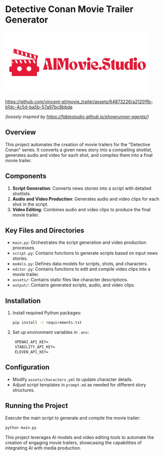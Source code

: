 # Detective Conan Movie Trailer Generator
[![AImovie.studio](./assets/image.png)](https://www.aimovie.studio/)

https://github.com/vincent-el/movie_trailer/assets/64873226/a21201fb-b1dc-4c5d-ba5b-57a97bc8bbda

*(loosely inspired by https://fablestudio.github.io/showrunner-agents/)*

## Overview
This project automates the creation of movie trailers for the "Detective Conan" series. It converts a given news story into a compelling shotlist, generates audio and video for each shot, and compiles them into a final movie trailer.

## Components
1. **Script Generation**: Converts news stories into a script with detailed shotlists.
2. **Audio and Video Production**: Generates audio and video clips for each shot in the script.
3. **Video Editing**: Combines audio and video clips to produce the final movie trailer.

## Key Files and Directories
- `main.py`: Orchestrates the script generation and video production processes.
- `script.py`: Contains functions to generate scripts based on input news stories.
- `models.py`: Defines data models for scripts, shots, and characters.
- `editor.py`: Contains functions to edit and compile video clips into a movie trailer.
- `assets/`: Contains static files like character descriptions.
- `output/`: Contains generated scripts, audio, and video clips.
## Installation
1. Install required Python packages:
   ```bash
   pip install -r requirements.txt
   ```
2. Set up environment variables in `.env`:
   ```plaintext
    OPENAI_API_KEY=
    STABILITY_API_KEY=
    ELEVEN_API_KEY=
   ```

## Configuration
- Modify `assets/characters.yml` to update character details.
- Adjust script templates in `prompt.md` as needed for different story structures.

## Running the Project
Execute the main script to generate and compile the movie trailer:
```bash
python main.py
```


This project leverages AI models and video editing tools to automate the creation of engaging movie trailers, showcasing the capabilities of integrating AI with media production.

